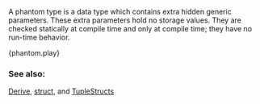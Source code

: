 A phantom type is a data type which contains extra hidden
generic parameters. These extra parameters hold no storage values.
They are checked statically at compile time and only
at compile time; they have no run-time behavior.

{phantom.play}

### See also:

[Derive](/trait/derive.html),
[struct](/custom_types/structs.html), and
[TupleStructs](/custom_types/structs.html)
